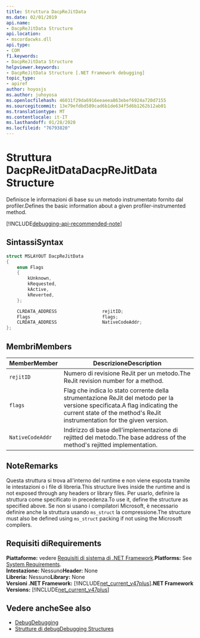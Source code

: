 ```yaml
---
title: Struttura DacpReJitData
ms.date: 02/01/2019
api.name:
- DacpReJitData Structure
api.location:
- mscordacwks.dll
api.type:
- COM
f1.keywords:
- DacpReJitData Structure
helpviewer.keywords:
- DacpReJitData Structure [.NET Framework debugging]
topic_type:
- apiref
author: hoyosjs
ms.author: juhoyosa
ms.openlocfilehash: 46031f29da6916eeaeea863ebef6924a720d7155
ms.sourcegitcommit: 13e79efdbd589cad6b1de634f5d6b1262b12ab01
ms.translationtype: MT
ms.contentlocale: it-IT
ms.lasthandoff: 01/28/2020
ms.locfileid: "76793820"
---
```

# <a name="dacprejitdata-structure"></a><span data-ttu-id="fd6be-102">Struttura DacpReJitData</span><span class="sxs-lookup"><span data-stu-id="fd6be-102">DacpReJitData Structure</span></span>

<span data-ttu-id="fd6be-103">Definisce le informazioni di base su un metodo instrumentato fornito dal profiler.</span><span class="sxs-lookup"><span data-stu-id="fd6be-103">Defines the basic information about a given profiler-instrumented method.</span></span>

[!INCLUDE[debugging-api-recommended-note](../../../../includes/debugging-api-recommended-note.md)]

## <a name="syntax"></a><span data-ttu-id="fd6be-104">Sintassi</span><span class="sxs-lookup"><span data-stu-id="fd6be-104">Syntax</span></span>

```cpp
struct MSLAYOUT DacpReJitData
{
    enum Flags
    {
        kUnknown,
        kRequested,
        kActive,
        kReverted,
    };

    CLRDATA_ADDRESS                 rejitID;
    Flags                           flags;
    CLRDATA_ADDRESS                 NativeCodeAddr;
};
```

## <a name="members"></a><span data-ttu-id="fd6be-105">Membri</span><span class="sxs-lookup"><span data-stu-id="fd6be-105">Members</span></span>

| <span data-ttu-id="fd6be-106">Member</span><span class="sxs-lookup"><span data-stu-id="fd6be-106">Member</span></span>           | <span data-ttu-id="fd6be-107">Descrizione</span><span class="sxs-lookup"><span data-stu-id="fd6be-107">Description</span></span>                                                                                      |
| ---------------- | ------------------------------------------------------------------------------------------------ |
| `rejitID`        | <span data-ttu-id="fd6be-108">Numero di revisione ReJit per un metodo.</span><span class="sxs-lookup"><span data-stu-id="fd6be-108">The ReJit revision number for a method.</span></span>                                                          |
| `flags`          | <span data-ttu-id="fd6be-109">Flag che indica lo stato corrente della strumentazione ReJit del metodo per la versione specificata.</span><span class="sxs-lookup"><span data-stu-id="fd6be-109">A flag indicating the current state of the method's ReJit instrumentation for the given version.</span></span> |
| `NativeCodeAddr` | <span data-ttu-id="fd6be-110">Indirizzo di base dell'implementazione di rejitted del metodo.</span><span class="sxs-lookup"><span data-stu-id="fd6be-110">The base address of the method's rejitted implementation.</span></span>                                         |

## <a name="remarks"></a><span data-ttu-id="fd6be-111">Note</span><span class="sxs-lookup"><span data-stu-id="fd6be-111">Remarks</span></span>

<span data-ttu-id="fd6be-112">Questa struttura si trova all'interno del runtime e non viene esposta tramite le intestazioni o i file di libreria.</span><span class="sxs-lookup"><span data-stu-id="fd6be-112">This structure lives inside the runtime and is not exposed through any headers or library files.</span></span> <span data-ttu-id="fd6be-113">Per usarlo, definire la struttura come specificato in precedenza.</span><span class="sxs-lookup"><span data-stu-id="fd6be-113">To use it, define the structure as specified above.</span></span> <span data-ttu-id="fd6be-114">Se non si usano i compilatori Microsoft, è necessario definire anche la struttura usando `ms_struct` la compressione.</span><span class="sxs-lookup"><span data-stu-id="fd6be-114">The structure must also be defined using `ms_struct` packing if not using the Microsoft compilers.</span></span>

## <a name="requirements"></a><span data-ttu-id="fd6be-115">Requisiti di</span><span class="sxs-lookup"><span data-stu-id="fd6be-115">Requirements</span></span>
<span data-ttu-id="fd6be-116">**Piattaforme:** vedere [Requisiti di sistema di .NET Framework](../../../../docs/framework/get-started/system-requirements.md).</span><span class="sxs-lookup"><span data-stu-id="fd6be-116">**Platforms:** See [System Requirements](../../../../docs/framework/get-started/system-requirements.md).</span></span>  
<span data-ttu-id="fd6be-117">**Intestazione:** Nessuno</span><span class="sxs-lookup"><span data-stu-id="fd6be-117">**Header:** None</span></span>  
<span data-ttu-id="fd6be-118">**Libreria:** Nessuno</span><span class="sxs-lookup"><span data-stu-id="fd6be-118">**Library:** None</span></span>  
<span data-ttu-id="fd6be-119">**Versioni .NET Framework:** [!INCLUDE[net_current_v47plus](../../../../includes/net-current-v47plus.md)]</span><span class="sxs-lookup"><span data-stu-id="fd6be-119">**.NET Framework Versions:** [!INCLUDE[net_current_v47plus](../../../../includes/net-current-v47plus.md)]</span></span>  

## <a name="see-also"></a><span data-ttu-id="fd6be-120">Vedere anche</span><span class="sxs-lookup"><span data-stu-id="fd6be-120">See also</span></span>

- [<span data-ttu-id="fd6be-121">Debug</span><span class="sxs-lookup"><span data-stu-id="fd6be-121">Debugging</span></span>](index.md)
- [<span data-ttu-id="fd6be-122">Strutture di debug</span><span class="sxs-lookup"><span data-stu-id="fd6be-122">Debugging Structures</span></span>](debugging-structures.md)
